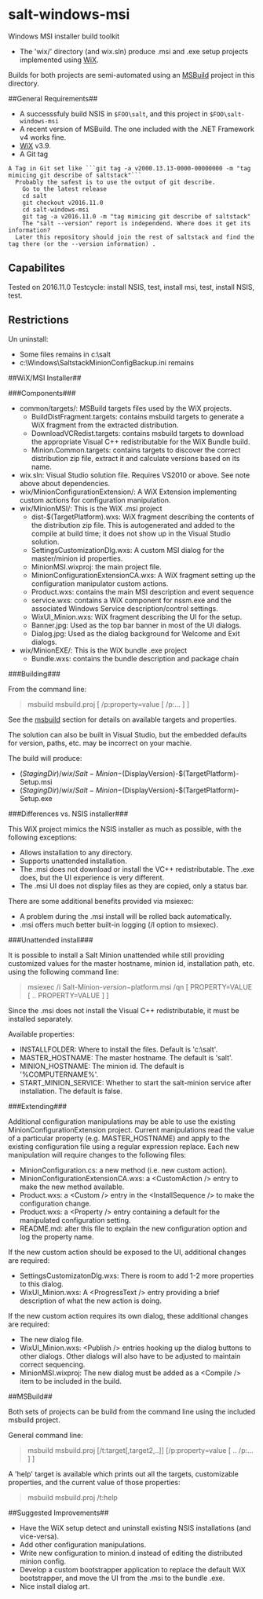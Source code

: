 salt-windows-msi
================

Windows MSI installer build toolkit

- The 'wix/' directory (and wix.sln) produce .msi and .exe setup projects
  implemented using [WiX][WiXId].

Builds for both projects are semi-automated using an [MSBuild][MSBuildId] project in this directory.

##General Requirements##

- A successsfuly build NSIS in `$FOO\salt`, and this project in `$FOO\salt-windows-msi`
- A recent version of MSBuild. The one included with the .NET Framework v4 works fine.
- [WiX][WiXId] v3.9.
- A Git tag

```
A Tag in Git set like ```git tag -a v2000.13.13-0000-00000000 -m "tag mimicing git describe of saltstack"```
  Probably the safest is to use the output of git describe.
	Go to the latest release
	cd salt
	git checkout v2016.11.0
	cd salt-windows-msi
	git tag -a v2016.11.0 -m "tag mimicing git describe of saltstack"
	The "salt --version" report is independend. Where does it get its information?
  Later this repository should join the rest of saltstack and find the tag there (or the --version information) .

```
## Capabilites ##

 Tested on 2016.11.0
 Testcycle: install NSIS, test, install msi, test, install NSIS, test.
 
## Restrictions ##
Un uninstall: 
 - Some files remains in c:\salt
 - c:\Windows\SaltstackMinionConfigBackup.ini remains
	
##WiX/MSI Installer##

###Components###

- common/targets/: MSBuild targets files used by the WiX projects.
  - BuildDistFragment.targets: contains msbuild targets to generate a WiX
    fragment from the extracted distribution.
  - DownloadVCRedist.targets: contains msbuild targets to download the
    appropriate Visual C++ redistributable for the WiX Bundle build.
  - Minion.Common.targets: contains targets to discover the correct
    distribution zip file, extract it and calculate versions based on its name.
- wix.sln: Visual Studio solution file. Requires VS2010 or above. See
  note above about dependencies.
- wix/MinionConfigurationExtension/: A WiX Extension implementing custom
  actions for configuration manipulation.
- wix/MinionMSI/: This is the WiX .msi project
  - dist-$(TargetPlatform).wxs: WiX fragment describing the contents of the
    distribution zip file. This is autogenerated and added to the compile at
    build time; it does not show up in the Visual Studio solution.
  - SettingsCustomizationDlg.wxs: A custom MSI dialog for the master/minion id
    properties.
  - MinionMSI.wixproj: the main project file.
  - MinionConfigurationExtensionCA.wxs: A WiX fragment setting up the
    configuration manipulator custom actions.
  - Product.wxs: contains the main MSI description and event sequence
  - service.wxs: contains a WiX component for nssm.exe and the
    associated Windows Service description/control settings.
  - WixUI\_Minion.wxs: WiX fragment describing the UI for the setup.
  - Banner.jpg: Used as the top bar banner in most of the UI dialogs.
  - Dialog.jpg: Used as the dialog background for Welcome and Exit dialogs.
- wix/MinionEXE/: This is the WiX bundle .exe project
  - Bundle.wxs: contains the bundle description and package chain

###Building###

From the command line:

> msbuild msbuild.proj [ /p:property=value [ /p:... ] ]

See the [msbuild](#msbuild) section for details on available
targets and properties.

The solution can also be built in Visual Studio, but the embedded defaults for
version, paths, etc. may be incorrect on your machie.

The build will produce:
 - $(StagingDir)/wix/Salt-Minion-$(DisplayVersion)-$(TargetPlatform)-Setup.msi
 - $(StagingDir)/wix/Salt-Minion-$(DisplayVersion)-$(TargetPlatform)-Setup.exe

###Differences vs. NSIS installer###

This WiX project mimics the NSIS installer as much as possible, with
the following exceptions:

- Allows installation to any directory.
- Supports unattended installation.
- The .msi does not download or install the VC++ redistributable. The
  .exe does, but the UI experience is very different.
- The .msi UI does not display files as they are copied, only a status bar.

There are some additional benefits provided via msiexec:

- A problem during the .msi install will be rolled back automatically.
- .msi offers much better built-in logging (/l option to msiexec).

###Unattended install###

It is possible to install a Salt Minion unattended while still providing
customized values for the master hostname, minion id, installation path,
etc. using the following command line:

> msiexec /i Salt-Minion-$version-$platform.msi /qn [ PROPERTY=VALUE [ ..
> PROPERTY=VALUE ] ]

Since the .msi does not install the Visual C++ redistributable, it must be
installed separately.

Available properties:

- INSTALLFOLDER: Where to install the files. Default is 'c:\salt'.
- MASTER\_HOSTNAME: The master hostname. The default is 'salt'.
- MINION\_HOSTNAME: The minion id. The default is '%COMPUTERNAME%'.
- START\_MINION\_SERVICE: Whether to start the salt-minion service after
  installation. The default is false.

###Extending###

Additional configuration manipulations may be able to use the existing
MinionConfigurationExtension project. Current manipulations read the
value of a particular property (e.g. MASTER\_HOSTNAME) and apply to the
existing configuration file using a regular expression replace. Each new
manipulation will require changes to the following files:

- MinionConfiguration.cs: a new method (i.e. new custom action).
- MinionConfigurationExtensionCA.wxs: a &lt;CustomAction /&gt; entry to
  make the new method available.
- Product.wxs: a &lt;Custom /&gt; entry in the &lt;InstallSequence /&gt;
  to make the configuration change.
- Product.wxs: a &lt;Property /&gt; entry containing a default for the
  manipulated configuration setting.
- README.md: alter this file to explain the new configuration option and
  log the property name.

If the new custom action should be exposed to the UI, additional changes
are required:

- SettingsCustomizatonDlg.wxs: There is room to add 1-2 more properties
  to this dialog.
- WixUI\_Minion.wxs: A &lt;ProgressText /&gt; entry providing a brief
  description of what the new action is doing.

If the new custom action requires its own dialog, these additional
changes are required:

- The new dialog file.
- WixUI\_Minion.wxs: &lt;Publish /&gt; entries hooking up the dialog
  buttons to other dialogs. Other dialogs will also have to be adjusted
  to maintain correct sequencing.
- MinionMSI.wixproj: The new dialog must be added as a &lt;Compile /&gt;
  item to be included in the build.

##<a id="msbuild"></a>MSBuild##

Both sets of projects can be build from the command line using the
included msbuild project.

General command line:

> msbuild msbuild.proj \[/t:target[,target2,..]] \[/p:property=value [ .. /p:... ] ]

A 'help' target is available which prints out all the targets, customizable
properties, and the current value of those properties:

> msbuild msbuild.proj /t:help

##Suggested Improvements##

- Have the WiX setup detect and uninstall existing NSIS installations (and
  vice-versa).
- Add other configuration manipulations.
- Write new configuration to minion.d instead of editing the distributed
  minion config.
- Develop a custom bootstrapper application to replace the default WiX
  bootstrapper, and move the UI from the .msi to the bundle .exe.
- Nice install dialog art.

[WiXId]: http://wixtoolset.org "WiX Homepage"
[MSBuildId]: http://msdn.microsoft.com/en-us/library/0k6kkbsd(v=vs.100).aspx "MSBuild Reference"
